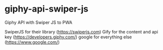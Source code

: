 # giphy-api-swiper-js
Giphy API with Swiper JS to PWA

<!-- Outside Resources -->
SwiperJS for their library (https://swiperjs.com)
Gify for the content and api key (https://developers.giphy.com/)
google for everything else (https://www.google.com/)
